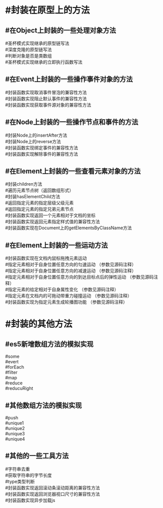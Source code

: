 #封装在原型上的方法  
========
  
#在Object上封装的一些处理对象方法  
------
#圣杯模式实现继承的原型链写法  
#深度克隆的原型链写法  
#判断对象是否是类数组  
#圣杯模式实现继承的立即执行函数写法  
  
#在Event上封装的一些操作事件对象的方法  
------
#封装函数实现取消事件冒泡的兼容性方法  
#封装函数实现阻止默认事件的兼容性方法  
#封装函数实现获取事件源对象的兼容性方法  
  
#在Node上封装的一些操作节点和事件的方法  
------
#封装Node上的insertAfter方法  
#封装Node上的reverse方法  
#封装函数实现绑定事件的兼容性方法  
#封装函数实现解除事件的兼容性方法  
  
#在Element上封装的一些查看元素对象的方法  
------
#封装children方法  
#遍历元素节点树（返回数组形式）  
#封装hasElementChild方法  
#返回指定元素的指定层级父级元素  
#返回指定元素的指定兄弟元素节点  
#封装函数实现返回一个元素相对于文档的坐标  
#封装函数实现返回元素指定样式值的兼容性方法  
#封装函数实现在Document上的getElementsByClassName方法  
  
#在Element上封装的一些运动方法  
------
#封装函数实现在文档内鼠标拖拽元素运动  
#指定元素相对于自身位置任意方向的匀速运动  （参数见源码注释）  
#指定元素相对于自身位置任意方向的减速运动  （参数见源码注释）  
#指定元素相对于自身位置任意方向的到达目标点后的弹性运动  （参数见源码注释）  
#指定元素的给定相对于自身属性变化  （参数见源码注释）  
#指定元素在文档内的可拖动带重力碰撞运动  （参数见源码注释）  
#封装函数实现为指定元素生成轮播图功能  （参数见源码注释）  
  
#封装的其他方法  
========
  
#es5新增数组方法的模拟实现  
------
#some  
#evert  
#forEach  
#filter  
#map  
#reduce  
#reducuRight  
  
#其他数组方法的模拟实现  
------
#push  
#unique1  
#unique2  
#unique3  
#unique4  
  
#其他的一些工具方法  
------
#字符串去重  
#获取字符串的字节长度  
#type类型判断  
#封装函数实现返回滚动条滚动距离的兼容性方法  
#封装函数实现返回浏览器视口尺寸的兼容性方法  
#封装函数实现异步加载js  
